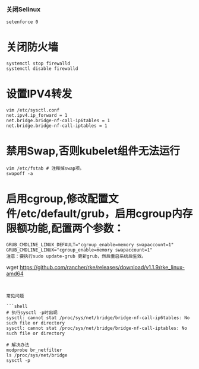 ### 关闭Selinux
```shell
setenforce 0
```

# 关闭防火墙
```shell
systemctl stop firewalld
systemctl disable firewalld
```

# 设置IPV4转发
```shell
vim /etc/sysctl.conf
net.ipv4.ip_forward = 1
net.bridge.bridge-nf-call-ip6tables = 1
net.bridge.bridge-nf-call-iptables = 1
```

# 禁用Swap,否则kubelet组件无法运行
```shell
vim /etc/fstab # 注释掉swap项。
swapoff -a
```

# 启用cgroup,修改配置文件/etc/default/grub，启用cgroup内存限额功能,配置两个参数：
```shell
GRUB_CMDLINE_LINUX_DEFAULT="cgroup_enable=memory swapaccount=1"
GRUB_CMDLINE_LINUX="cgroup_enable=memory swapaccount=1"
注意：要执行sudo update-grub 更新grub，然后重启系统后生效。
```

wget https://github.com/rancher/rke/releases/download/v1.1.9/rke_linux-amd64
```


常见问题

```shell
# 执行sysctl -p时出现
sysctl: cannot stat /proc/sys/net/bridge/bridge-nf-call-ip6tables: No such file or directory
sysctl: cannot stat /proc/sys/net/bridge/bridge-nf-call-iptables: No such file or directory

# 解决办法
modprobe br_netfilter
ls /proc/sys/net/bridge
sysctl -p
```
